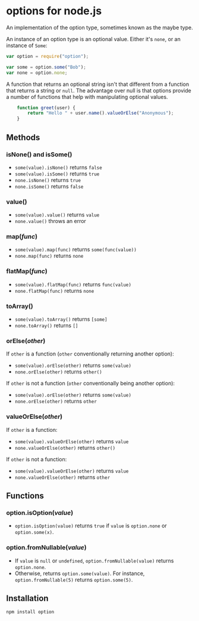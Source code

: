 # options for node.js

An implementation of the option type, sometimes known as the maybe type.

An instance of an option type is an optional value. Either it's `none`, or an
instance of `Some`:

```javascript
var option = require("option");

var some = option.some("Bob");
var none = option.none;
```   

A function that returns an optional string isn't that different from a function
that returns a string or `null`. The advantage over null is that options
provide a number of functions that help with manipulating optional values.

```javascript
    function greet(user) {
        return "Hello " + user.name().valueOrElse("Anonymous");
    }
```

## Methods

### isNone() and isSome()

* `some(value).isNone()` returns `false`
* `some(value).isSome()` returns `true`
* `none.isNone()` returns `true`
* `none.isSome()` returns `false`

### value()

* `some(value).value()` returns `value`
* `none.value()` throws an error

### map(*func*)

* `some(value).map(func)` returns `some(func(value))`
* `none.map(func)` returns `none`

### flatMap(*func*)

* `some(value).flatMap(func)` returns `func(value)`
* `none.flatMap(func)` returns `none`


### toArray()

* `some(value).toArray()` returns `[some]`
* `none.toArray()` returns `[]`

### orElse(*other*)

If `other` is a function (`other` conventionally returning another option):

* `some(value).orElse(other)` returns `some(value)`
* `none.orElse(other)` returns `other()`

If `other` is not a function (`other` conventionally being another option):

* `some(value).orElse(other)` returns `some(value)`
* `none.orElse(other)` returns `other`

### valueOrElse(*other*)

If `other` is a function:

* `some(value).valueOrElse(other)` returns `value`
* `none.valueOrElse(other)` returns `other()`

If `other` is not a function:

* `some(value).valueOrElse(other)` returns `value`
* `none.valueOrElse(other)` returns `other`

## Functions

### option.isOption(*value*)

* `option.isOption(value)` returns `true` if `value` is `option.none` or `option.some(x)`.

### option.fromNullable(*value*)

* If `value` is `null` or `undefined`, `option.fromNullable(value)` returns `option.none`.
* Otherwise, returns `option.some(value)`.
  For instance, `option.fromNullable(5)` returns `option.some(5)`.

## Installation

    npm install option
